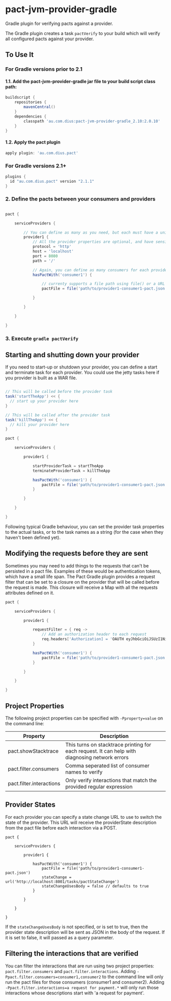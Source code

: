 pact-jvm-provider-gradle
========================

Gradle plugin for verifying pacts against a provider.

The Gradle plugin creates a task `pactVerify` to your build which will verify all configured pacts against your provider.

## To Use It

### For Gradle versions prior to 2.1

#### 1.1. Add the pact-jvm-provider-gradle jar file to your build script class path:

```groovy
buildscript {
    repositories {
        mavenCentral()
    }
    dependencies {
        classpath 'au.com.dius:pact-jvm-provider-gradle_2.10:2.0.10'
    }
}
```

#### 1.2. Apply the pact plugin

```groovy
apply plugin: 'au.com.dius.pact'
```

### For Gradle versions 2.1+

```groovy
plugins {
  id "au.com.dius.pact" version "2.1.1"
}
```

### 2. Define the pacts between your consumers and providers

```groovy

pact {

    serviceProviders {

        // You can define as many as you need, but each must have a unique name
        provider1 {
            // All the provider properties are optional, and have sensible defaults (shown below)
            protocol = 'http'
            host = 'localhost'
            port = 8080
            path = '/'

            // Again, you can define as many consumers for each provider as you need, but each must have a unique name
            hasPactWith('consumer1') {

                // currenty supports a file path using file() or a URL using url()
                pactFile = file('path/to/provider1-consumer1-pact.json')

            }

        }

    }

}
```

### 3. Execute `gradle pactVerify`

## Starting and shutting down your provider

If you need to start-up or shutdown your provider, you can define a start and terminate task for each provider.
You could use the jetty tasks here if you provider is built as a WAR file.

```groovy

// This will be called before the provider task
task('startTheApp') << {
  // start up your provider here
}

// This will be called after the provider task
task('killTheApp') << {
  // kill your provider here
}

pact {

    serviceProviders {

        provider1 {

            startProviderTask = startTheApp
            terminateProviderTask = killTheApp

            hasPactWith('consumer1') {
                pactFile = file('path/to/provider1-consumer1-pact.json')
            }

        }

    }

}
```

Following typical Gradle behaviour, you can set the provider task properties to the actual tasks, or to the task names
as a string (for the case when they haven't been defined yet).

## Modifying the requests before they are sent

Sometimes you may need to add things to the requests that can't be persisted in a pact file. Examples of these would
be authentication tokens, which have a small life span. The Pact Gradle plugin provides a request filter that can be
set to a closure on the provider that will be called before the request is made. This closure will receive a Map with
all the requests attributes defined on it.

```groovy
pact {

    serviceProviders {

        provider1 {

            requestFilter = { req ->
                // Add an authorization header to each request
                req.headers['Authorization] = 'OAUTH eyJhbGciOiJSUzI1NiIsImN0eSI6ImFw...'
            }

            hasPactWith('consumer1') {
                pactFile = file('path/to/provider1-consumer1-pact.json')
            }

        }

    }

}
```

## Project Properties

The following project properties can be specified with `-Pproperty=value` on the command line:

|Property|Description|
|--------|-----------|
|pact.showStacktrace|This turns on stacktrace printing for each request. It can help with diagnosing network errors|
|pact.filter.consumers|Comma seperated list of consumer names to verify|
|pact.filter.interactions|Only verify interactions that match the provided regular expression|

## Provider States

For each provider you can specify a state change URL to use to switch the state of the provider. This URL will
receive the providerState description from the pact file before each interaction via a POST.

```
pact {

    serviceProviders {

        provider1 {

            hasPactWith('consumer1') {
                pactFile = file('path/to/provider1-consumer1-pact.json')
                stateChange = url('http://localhost:8001/tasks/pactStateChange')
                stateChangeUsesBody = false // defaults to true
            }

        }

    }

}
```

If the `stateChangeUsesBody` is not specified, or is set to true, then the provider state description will be sent as
 JSON in the body of the request. If it is set to false, it will passed as a query parameter.

## Filtering the interactions that are verified

You can filter the interactions that are run using two project properties: `pact.filter.consumers` and `pact.filter.interactions`.
Adding `-Ppact.filter.consumers=consumer1,consumer2` to the command line will only run the pact files for those
consumers (consumer1 and consumer2). Adding `-Ppact.filter.interactions=a request for payment.*` will only run those interactions
whose descriptions start with 'a request for payment'.
